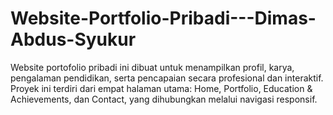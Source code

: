 # Website-Portfolio-Pribadi---Dimas-Abdus-Syukur
Website portofolio pribadi ini dibuat untuk menampilkan profil, karya, pengalaman pendidikan, serta pencapaian secara profesional dan interaktif. Proyek ini terdiri dari empat halaman utama: Home, Portfolio, Education &amp; Achievements, dan Contact, yang dihubungkan melalui navigasi responsif.
